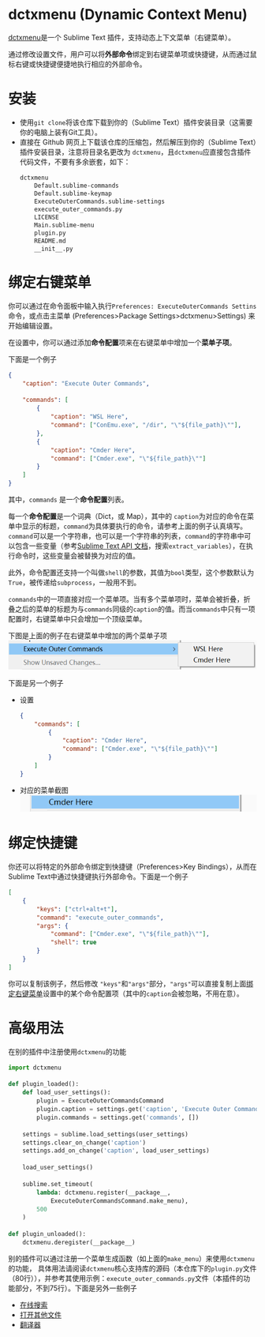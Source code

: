 # dctxmenu (Dynamic Context Menu)
[dctxmenu](https://github.com/absop/dctxmenu)是一个 Sublime Text 插件，支持动态上下文菜单（右键菜单）。

通过修改设置文件，用户可以将**外部命令**绑定到右键菜单项或快捷键，从而通过鼠标右键或快捷键便捷地执行相应的外部命令。


# 安装
- 使用`git clone`将该仓库下载到你的（Sublime Text）插件安装目录（这需要你的电脑上装有Git工具）。
- 直接在 Github 网页上下载该仓库的压缩包，然后解压到你的（Sublime Text）插件安装目录，注意将目录名更改为 `dctxmenu`，且`dctxmenu`应直接包含插件代码文件，不要有多余嵌套，如下：
   ```
   dctxmenu
       Default.sublime-commands
       Default.sublime-keymap
       ExecuteOuterCommands.sublime-settings
       execute_outer_commands.py
       LICENSE
       Main.sublime-menu
       plugin.py
       README.md
       __init__.py
   ```


# 绑定右键菜单
你可以通过在命令面板中输入执行`Preferences: ExecuteOuterCommands Settins`命令，或点击主菜单 (Preferences>Package Settings>dctxmenu>Settings) 来开始编辑设置。

在设置中，你可以通过添加**命令配置**项来在右键菜单中增加一个**菜单子项**。

下面是一个例子
```json
{
    "caption": "Execute Outer Commands",

    "commands": [
        {
            "caption": "WSL Here",
            "command": ["ConEmu.exe", "/dir", "\"${file_path}\""],
        },
        {
            "caption": "Cmder Here",
            "command": ["Cmder.exe", "\"${file_path}\""]
        }
    ]
}
```

其中，`commands` 是一个**命令配置**列表。

每一个**命令配置**是一个词典（Dict，或 Map），其中的 `caption`为对应的命令在菜单中显示的标题，`command`为具体要执行的命令，请参考上面的例子认真填写。`command`可以是一个字符串，也可以是一个字符串的列表，`command`的字符串中可以包含一些变量（参考[Sublime Text API 文档](https://www.sublimetext.com/docs/api_reference.html#ver-dev)，搜索`extract_variables`），在执行命令时，这些变量会被替换为对应的值。

此外，命令配置还支持一个叫做`shell`的参数，其值为`bool`类型，这个参数默认为 `True`，被传递给`subprocess`，一般用不到。

`commands`中的一项直接对应一个菜单项。当有多个菜单项时，菜单会被折叠，折叠之后的菜单的标题为与`commands`同级的`caption`的值。而当`commands`中只有一项配置时，右键菜单中只会增加一个顶级菜单。

下图是上面的例子在右键菜单中增加的两个菜单子项
![](images/multi-items.png)

下面是另一个例子

- 设置
   ```json
   {
       "commands": [
           {
               "caption": "Cmder Here",
               "command": ["Cmder.exe", "\"${file_path}\""]
           }
       ]
   }
   ```

- 对应的菜单截图
   ![](images/single-item.png)


# 绑定快捷键
你还可以将特定的外部命令绑定到快捷键（Preferences>Key Bindings），从而在Sublime Text中通过快捷键执行外部命令。下面是一个例子
```json
[
    {
        "keys": ["ctrl+alt+t"],
        "command": "execute_outer_commands",
        "args": {
            "command": ["Cmder.exe", "\"${file_path}\""],
            "shell": true
        }
    }
]
```
你可以复制该例子，然后修改 `"keys"`和`"args"`部分，`"args"`可以直接复制上面[绑定右键菜单](#绑定右键菜单)设置中的某个命令配置项（其中的`caption`会被忽略，不用在意）。


# 高级用法
在别的插件中注册使用`dctxmenu`的功能
```python
import dctxmenu

def plugin_loaded():
    def load_user_settings():
        plugin = ExecuteOuterCommandsCommand
        plugin.caption = settings.get('caption', 'Execute Outer Commands')
        plugin.commands = settings.get('commands', [])

    settings = sublime.load_settings(user_settings)
    settings.clear_on_change('caption')
    settings.add_on_change('caption', load_user_settings)

    load_user_settings()

    sublime.set_timeout(
        lambda: dctxmenu.register(__package__,
            ExecuteOuterCommandsCommand.make_menu),
        500
    )

def plugin_unloaded():
    dctxmenu.deregister(__package__)
```
别的插件可以通过注册一个菜单生成函数（如上面的`make_menu`）来使用`dctxmenu`的功能，
具体用法请阅读`dctxmenu`核心支持库的源码（本仓库下的`plugin.py`文件（80行）），并参考其使用示例：`execute_outer_commands.py`文件（本插件的功能部分，不到75行）。下面是另外一些例子

- [在线搜索](https://github.com/absop/SearchOnline)
- [打开其他文件](https://github.com/absop/OpenOtherFiles)
- [翻译器](https://github.com/absop/Translators)

